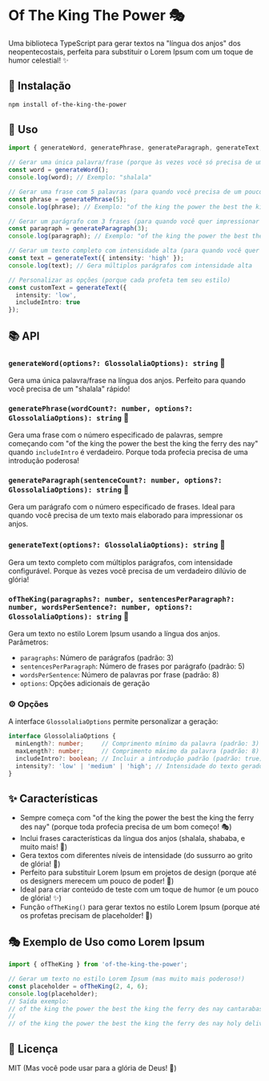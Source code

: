 # Of The King The Power 🎭

Uma biblioteca TypeScript para gerar textos na "língua dos anjos" dos neopentecostais, perfeita para substituir o Lorem Ipsum com um toque de humor celestial! ✨

## 🚀 Instalação

```bash
npm install of-the-king-the-power
```

## 🎯 Uso

```typescript
import { generateWord, generatePhrase, generateParagraph, generateText, ofTheKing } from 'of-the-king-the-power';

// Gerar uma única palavra/frase (porque às vezes você só precisa de um "shalala" na vida)
const word = generateWord();
console.log(word); // Exemplo: "shalala"

// Gerar uma frase com 5 palavras (para quando você precisa de um pouco mais de poder)
const phrase = generatePhrase(5);
console.log(phrase); // Exemplo: "of the king the power the best the king the ferry des nay shalala shababa"

// Gerar um parágrafo com 3 frases (para quando você quer impressionar os anjos)
const paragraph = generateParagraph(3);
console.log(paragraph); // Exemplo: "of the king the power the best the king the ferry des nay shalala. Shababa shadada shakaka. Shamama sharana shasasa."

// Gerar um texto completo com intensidade alta (para quando você quer fazer chover glória)
const text = generateText({ intensity: 'high' });
console.log(text); // Gera múltiplos parágrafos com intensidade alta

// Personalizar as opções (porque cada profeta tem seu estilo)
const customText = generateText({
  intensity: 'low',
  includeIntro: true
});
```

## 📚 API

### `generateWord(options?: GlossolaliaOptions): string` 🎵

Gera uma única palavra/frase na língua dos anjos. Perfeito para quando você precisa de um "shalala" rápido!

### `generatePhrase(wordCount?: number, options?: GlossolaliaOptions): string` 🎤

Gera uma frase com o número especificado de palavras, sempre começando com "of the king the power the best the king the ferry des nay" quando `includeIntro` é verdadeiro. Porque toda profecia precisa de uma introdução poderosa!

### `generateParagraph(sentenceCount?: number, options?: GlossolaliaOptions): string` 📝

Gera um parágrafo com o número especificado de frases. Ideal para quando você precisa de um texto mais elaborado para impressionar os anjos.

### `generateText(options?: GlossolaliaOptions): string` 📜

Gera um texto completo com múltiplos parágrafos, com intensidade configurável. Porque às vezes você precisa de um verdadeiro dilúvio de glória!

### `ofTheKing(paragraphs?: number, sentencesPerParagraph?: number, wordsPerSentence?: number, options?: GlossolaliaOptions): string` 👑

Gera um texto no estilo Lorem Ipsum usando a língua dos anjos. Parâmetros:
- `paragraphs`: Número de parágrafos (padrão: 3)
- `sentencesPerParagraph`: Número de frases por parágrafo (padrão: 5)
- `wordsPerSentence`: Número de palavras por frase (padrão: 8)
- `options`: Opções adicionais de geração

### ⚙️ Opções

A interface `GlossolaliaOptions` permite personalizar a geração:

```typescript
interface GlossolaliaOptions {
  minLength?: number;     // Comprimento mínimo da palavra (padrão: 3)
  maxLength?: number;     // Comprimento máximo da palavra (padrão: 8)
  includeIntro?: boolean; // Incluir a introdução padrão (padrão: true)
  intensity?: 'low' | 'medium' | 'high'; // Intensidade do texto gerado (padrão: 'medium')
}
```

## ✨ Características

- Sempre começa com "of the king the power the best the king the ferry des nay" (porque toda profecia precisa de um bom começo! 🎭)
- Inclui frases características da língua dos anjos (shalala, shababa, e muito mais! 🎵)
- Gera textos com diferentes níveis de intensidade (do sussurro ao grito de glória! 📢)
- Perfeito para substituir Lorem Ipsum em projetos de design (porque até os designers merecem um pouco de poder! 🎨)
- Ideal para criar conteúdo de teste com um toque de humor (e um pouco de glória! ✨)
- Função `ofTheKing()` para gerar textos no estilo Lorem Ipsum (porque até os profetas precisam de placeholder! 👑)

## 🎭 Exemplo de Uso como Lorem Ipsum

```typescript
import { ofTheKing } from 'of-the-king-the-power';

// Gerar um texto no estilo Lorem Ipsum (mas muito mais poderoso!)
const placeholder = ofTheKing(2, 4, 6);
console.log(placeholder);
// Saída exemplo:
// of the king the power the best the king the ferry des nay cantarabashéia urabachai. Decalamassubia xandarabassuri fogo glória. Kabassundéria labarashourei power fire. Tongues glory kabashunderia.
//
// of the king the power the best the king the ferry des nay holy deliverance shalala. Shababa shadada shakaka shamama. Sharana shasasa shavava shazaza. Alleluia gloria poder força.
```

## 📜 Licença

MIT (Mas você pode usar para a glória de Deus! 🙏) 